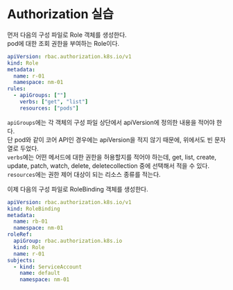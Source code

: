 # Authorization 실습

먼저 다음의 구성 파일로 Role 객체를 생성한다.  
pod에 대한 조회 권한을 부여하는 Role이다.

```yaml
apiVersion: rbac.authorization.k8s.io/v1
kind: Role
metadata:
  name: r-01
  namespace: nm-01
rules:
  - apiGroups: [""]
    verbs: ["get", "list"]
    resources: ["pods"]
```

`apiGroups`에는 각 객체의 구성 파일 상단에서 apiVersion에 정의한 내용을 적어야 한다.  
단 pod와 같이 코어 API인 경우에는 apiVersion을 적지 않기 때문에, 위에서도 빈 문자열로 두었다.  
`verbs`에는 어떤 메서드에 대한 권한을 허용할지를 적어야 하는데, get, list, create, update, patch, watch, delete, deletecollection 중에 선택해서 적을 수 있다.  
`resources`에는 권한 제어 대상이 되는 리소스 종류를 적는다.

이제 다음의 구성 파일로 RoleBinding 객체를 생성한다.

```yaml
apiVersion: rbac.authorization.k8s.io/v1
kind: RoleBinding
metadata:
  name: rb-01
  namespace: nm-01
roleRef:
  apiGroup: rbac.authorization.k8s.io
  kind: Role
  name: r-01
subjects:
  - kind: ServiceAccount
    name: default
    namespace: nm-01
```
